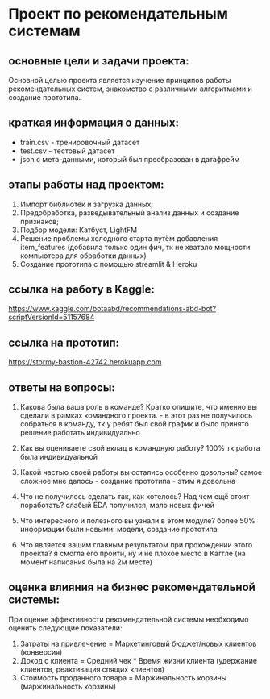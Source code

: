 # Проект по рекомендательным системам

## основные цели и задачи проекта:
Основной целью проекта является изучение принципов работы рекомендательных систем, знакомство с различными алгоритмами и создание прототипа.

## краткая информация о данных:
- train.csv - тренировочный датасет
- test.csv - тестовый датасет
- json с мета-данными, который был преобразован в датафрейм

## этапы работы над проектом:
1. Импорт библиотек и загрузка данных; 
2. Предобработка, разведывательный анализ данных и создание признаков;
3. Подбор модели: Катбуст, LightFM
4. Решение проблемы холодного старта путём добавления item_features (добавила только один фич, тк не хватало мощности компьютера для обработки данных)
5. Создание прототипа с помощью streamlit & Heroku

## ссылка на работу в Kaggle: 
https://www.kaggle.com/botaabd/recommendations-abd-bot?scriptVersionId=51157684

## ссылка на прототип:
https://stormy-bastion-42742.herokuapp.com

## ответы на вопросы:

1. Какова была ваша роль в команде? Кратко опишите, что именно вы сделали в рамках командного проекта. - в этот раз не получилось собраться в команду, тк у ребят был свой график и было принято решение работать индивидуально

2. Как вы оцениваете свой вклад в командную работу? 100% тк работа была индивидуальной

3. Какой частью своей работы вы остались особенно довольны? самое сложное мне далось  - создание прототипа - этим я довольна

4. Что не получилось сделать так, как хотелось? Над чем ещё стоит поработать? слабый EDA получился, мало новых фичей

5. Что интересного и полезного вы узнали в этом модуле? более 50% информации были новыми: модели, создание прототипа

6. Что является вашим главным результатом при прохождении этого проекта? я смогла его пройти, ну и не плохое место в Каггле (на момент написания была на 2м месте)

## оценка влияния на бизнес рекомендательной системы:
При оценке эффективности рекомендательной системы необходимо оценить следующие показатели:
1. Затраты на привлечение = Маркетинговый бюджет/новых клиентов (конверсия)
2. Доход с клиента = Средний чек * Время жизни клиента (удержание клиентов, реактивация спящих клиентов)
3. Стоимость проданного товара = Маржинальность корзины (маржинальность корзины)
